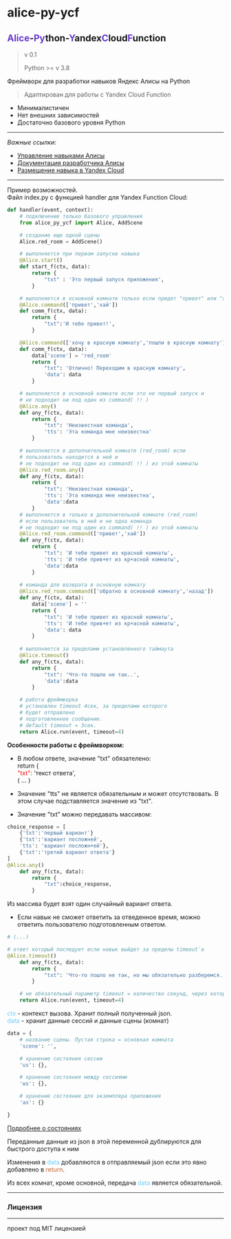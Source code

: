 # alice-py-ycf 
## <font color='#6839CF'>Alice</font>-<font color='#6839CF'>Py</font>thon-<font color='#6839CF'>Y</font>andex<font color='#6839CF'>C</font>loud<font color='#6839CF'>F</font>unction
> v 0.1
>
> Python >= v 3.8
> 

Фреймворк для разработки навыков Яндекс Алисы на Python

> Адаптирован для работы с Yandex Cloud Function
 
- Минималистичен
- Нет внешних зависимостей
- Достаточно базового уровня Python

----
_Важные ссылки:_
- [Управление навыками Алисы](https://dialogs.yandex.ru/developer)
- [Документация разработчика Алисы](https://yandex.ru/dev/dialogs/alice/doc/ru/)
- [Размещение навыка в Yandex Cloud](https://yandex.ru/dev/dialogs/alice/doc/ru/deploy-ycloud-function)
---

Пример возможностей.<br>Файл index.py с функцией handler для Yandex Function Cloud:
```python
def handler(event, context):
    # подключение только базового управления
    from alice_py_ycf import Alice, AddScene

    # создание еще одной сцены
    Alice.red_room = AddScene()

    # выполняется при первом запуске навыка 
    @Alice.start()
    def start_f(ctx, data):
        return {
            "txt" : 'Это первый запуск приложения',
        }

    # выполняется в основной комнате только если придет "привет" или "хай"
    @Alice.command(['привет','хай'])
    def comm_f(ctx, data):
        return {
            "txt":'И тебе привет!',
        }

    @Alice.command(['хочу в красную комнату','пошли в красную комнату'])
    def comm_f(ctx, data):
        data['scene'] = 'red_room'
        return {
            "txt": 'Отлично! Переходим в красную комнату',
            'data': data
        }

    # выполняется в основной комнате если это не первый запуск и 
    # не подходит ни под один из command( !! )
    @Alice.any()
    def any_f(ctx, data):
        return {
            "txt": 'Неизвестная команда',
            'tts': 'Эта команда мне неизвестна'
        }

    # выполняется в дополнительной комнате (red_room) если 
    # пользователь находится в ней и 
    # не подходит ни под один из command( !! ) из этой комнаты
    @Alice.red_room.any()
    def any_f(ctx, data):
        return {
            "txt": 'Неизвестная команда',
            'tts': 'Эта команда мне неизвестна',
            'data':data
        }
    # выполняется в только в дополнительной комнате (red_room) 
    # если пользователь в ней и не одна команда 
    # не подходит ни под один из command( !! ) из этой комнаты
    @Alice.red_room.command(['привет','хай'])
    def any_f(ctx, data):
        return {
            "txt": 'И тебе привет из красной комнаты',
            'tts': 'И тебе прив+ет из кр+асной комнаты',
            'data':data
        }
    
    # команда для возврата в основную комнату
    @Alice.red_room.command(['обратно в основной комнату','назад'])
    def any_f(ctx, data):
        data['scene'] = ''
        return {
            "txt": 'И тебе привет из красной комнаты',
            'tts': 'И тебе прив+ет из кр+асной комнаты',
            'data': data
        }
    
    # выполняется за пределами установленного таймаута
    @Alice.timeout()
    def any_f(ctx, data):
        return {
            "txt": 'Что-то пошло не так..',
            'data':data
        }

    # работа фреймворка
    # установлен timeout 4сек, за пределами которого 
    # будет отправлено 
    # подготовленное сообщение. 
    # default timeout = 3сек.
    return Alice.run(event, timeout=4)
```
**Особенности работы с фреймворком:**
 
- В любом ответе, значение "txt" обязателено: <br>
return {<br>
            <font color='red'>"txt":</font> 'текст ответа',<br>
            ( ... )

- Значение "tts" не является обязательным и может отсутствовать. В этом случае подставляется значение из "txt".

- Значение "txt" можно передавать массивом:
```python
choice_response = [
    {'txt':'первый вариант'}
    {'txt':'вариант посложней',
    'tts': 'вариант посложн+ей'},
    {'txt':'третий вариант ответа'}
]
@Alice.any()
    def any_f(ctx, data):
        return {
            "txt":choice_response,
        }
```
Из массива будет взят один случайный вариант ответа.

- Если навык не сможет ответить за отведенное время, можно ответить пользователю подготовленным ответом. 
```python
# (...)

# ответ который последует если навык выйдет за пределы timeout`а
@Alice.timeout()
    def any_f(ctx, data):
        return {
            "txt": 'Что-то пошло не так, но мы обязательно разберемся.. Давай попробуем еще раз.',
        }

    # не обязательный параметр timeout = количество секунд, через которые последует подготовленный ответ
    return Alice.run(event, timeout=4)
```

<font color="#67CDFE">ctx</font> - контекст вызова. Хранит полный полученный json.<br>
<font color="#67CDFE">data</font> - хранит данные сессий и данные сцены (комнат)<br>
```python
data = {
    # название сцены. Пустая строка = основная комната
    'scene': '',

    # хранение состояния сессии
    'us': {},

    # хранение состояния между сессиями
    'ws': {},

    # хранение состояние для экземпляра приложения
    'as': {}

}
```
[Подробнее о состояниях](https://yandex.ru/dev/dialogs/alice/doc/ru/session-persistence)<br>

Переданные данные из json в этой переменной дублируются для быстрого доступа к ним

Изменения в <font color="#67CDFE">data</font> добавляются в отправляемый json если это явно добавлено в <font color="#C3602C">return</font>.

Из всех комнат, кроме основной, передача <font color="#67CDFE">data</font> является обязательной.

--- 

### Лицензия
----
проект под MIT лицензией


